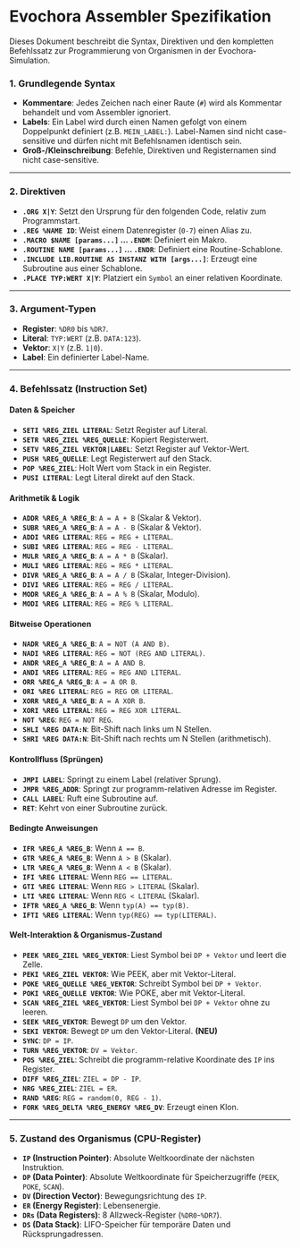 # Evochora Assembler Spezifikation

Dieses Dokument beschreibt die Syntax, Direktiven und den kompletten Befehlssatz zur Programmierung von Organismen in der Evochora-Simulation.

### 1. Grundlegende Syntax

- **Kommentare**: Jedes Zeichen nach einer Raute (`#`) wird als Kommentar behandelt und vom Assembler ignoriert.
- **Labels**: Ein Label wird durch einen Namen gefolgt von einem Doppelpunkt definiert (z.B. `MEIN_LABEL:`). Label-Namen sind nicht case-sensitive und dürfen nicht mit Befehlsnamen identisch sein.
- **Groß-/Kleinschreibung**: Befehle, Direktiven und Registernamen sind nicht case-sensitive.

---

### 2. Direktiven

- **`.ORG X|Y`**: Setzt den Ursprung für den folgenden Code, relativ zum Programmstart.
- **`.REG %NAME ID`**: Weist einem Datenregister (`0-7`) einen Alias zu.
- **`.MACRO $NAME [params...]` ... `.ENDM`**: Definiert ein Makro.
- **`.ROUTINE NAME [params...]` ... `.ENDR`**: Definiert eine Routine-Schablone.
- **`.INCLUDE LIB.ROUTINE AS INSTANZ WITH [args...]`**: Erzeugt eine Subroutine aus einer Schablone.
- **`.PLACE TYP:WERT X|Y`**: Platziert ein `Symbol` an einer relativen Koordinate.

---

### 3. Argument-Typen

- **Register**: `%DR0` bis `%DR7`.
- **Literal**: `TYP:WERT` (z.B. `DATA:123`).
- **Vektor**: `X|Y` (z.B. `1|0`).
- **Label**: Ein definierter Label-Name.

---

### 4. Befehlssatz (Instruction Set)

#### **Daten & Speicher**

- **`SETI %REG_ZIEL LITERAL`**: Setzt Register auf Literal.
- **`SETR %REG_ZIEL %REG_QUELLE`**: Kopiert Registerwert.
- **`SETV %REG_ZIEL VEKTOR|LABEL`**: Setzt Register auf Vektor-Wert.
- **`PUSH %REG_QUELLE`**: Legt Registerwert auf den Stack.
- **`POP %REG_ZIEL`**: Holt Wert vom Stack in ein Register.
- **`PUSI LITERAL`**: Legt Literal direkt auf den Stack.

#### **Arithmetik & Logik**

- **`ADDR %REG_A %REG_B`**: `A = A + B` (Skalar & Vektor).
- **`SUBR %REG_A %REG_B`**: `A = A - B` (Skalar & Vektor).
- **`ADDI %REG LITERAL`**: `REG = REG + LITERAL`.
- **`SUBI %REG LITERAL`**: `REG = REG - LITERAL`.
- **`MULR %REG_A %REG_B`**: `A = A * B` (Skalar).
- **`MULI %REG LITERAL`**: `REG = REG * LITERAL`.
- **`DIVR %REG_A %REG_B`**: `A = A / B` (Skalar, Integer-Division).
- **`DIVI %REG LITERAL`**: `REG = REG / LITERAL`.
- **`MODR %REG_A %REG_B`**: `A = A % B` (Skalar, Modulo).
- **`MODI %REG LITERAL`**: `REG = REG % LITERAL`.

#### **Bitweise Operationen**

- **`NADR %REG_A %REG_B`**: `A = NOT (A AND B)`.
- **`NADI %REG LITERAL`**: `REG = NOT (REG AND LITERAL)`.
- **`ANDR %REG_A %REG_B`**: `A = A AND B`.
- **`ANDI %REG LITERAL`**: `REG = REG AND LITERAL`.
- **`ORR %REG_A %REG_B`**: `A = A OR B`.
- **`ORI %REG LITERAL`**: `REG = REG OR LITERAL`.
- **`XORR %REG_A %REG_B`**: `A = A XOR B`.
- **`XORI %REG LITERAL`**: `REG = REG XOR LITERAL`.
- **`NOT %REG`**: `REG = NOT REG`.
- **`SHLI %REG DATA:N`**: Bit-Shift nach links um N Stellen.
- **`SHRI %REG DATA:N`**: Bit-Shift nach rechts um N Stellen (arithmetisch).

#### **Kontrollfluss (Sprüngen)**

- **`JMPI LABEL`**: Springt zu einem Label (relativer Sprung).
- **`JMPR %REG_ADDR`**: Springt zur programm-relativen Adresse im Register.
- **`CALL LABEL`**: Ruft eine Subroutine auf.
- **`RET`**: Kehrt von einer Subroutine zurück.

#### **Bedingte Anweisungen**

- **`IFR %REG_A %REG_B`**: Wenn `A == B`.
- **`GTR %REG_A %REG_B`**: Wenn `A > B` (Skalar).
- **`LTR %REG_A %REG_B`**: Wenn `A < B` (Skalar).
- **`IFI %REG LITERAL`**: Wenn `REG == LITERAL`.
- **`GTI %REG LITERAL`**: Wenn `REG > LITERAL` (Skalar).
- **`LTI %REG LITERAL`**: Wenn `REG < LITERAL` (Skalar).
- **`IFTR %REG_A %REG_B`**: Wenn `typ(A) == typ(B)`.
- **`IFTI %REG LITERAL`**: Wenn `typ(REG) == typ(LITERAL)`.

#### **Welt-Interaktion & Organismus-Zustand**

- **`PEEK %REG_ZIEL %REG_VEKTOR`**: Liest Symbol bei `DP + Vektor` und leert die Zelle.
- **`PEKI %REG_ZIEL VEKTOR`**: Wie PEEK, aber mit Vektor-Literal.
- **`POKE %REG_QUELLE %REG_VEKTOR`**: Schreibt Symbol bei `DP + Vektor`.
- **`POKI %REG_QUELLE VEKTOR`**: Wie POKE, aber mit Vektor-Literal.
- **`SCAN %REG_ZIEL %REG_VEKTOR`**: Liest Symbol bei `DP + Vektor` ohne zu leeren.
- **`SEEK %REG_VEKTOR`**: Bewegt `DP` um den Vektor.
- **`SEKI VEKTOR`**: Bewegt `DP` um den Vektor-Literal. **(NEU)**
- **`SYNC`**: `DP = IP`.
- **`TURN %REG_VEKTOR`**: `DV = Vektor`.
- **`POS %REG_ZIEL`**: Schreibt die programm-relative Koordinate des `IP` ins Register.
- **`DIFF %REG_ZIEL`**: `ZIEL = DP - IP`.
- **`NRG %REG_ZIEL`**: `ZIEL = ER`.
- **`RAND %REG`**: `REG = random(0, REG - 1)`.
- **`FORK %REG_DELTA %REG_ENERGY %REG_DV`**: Erzeugt einen Klon.

---

### 5. Zustand des Organismus (CPU-Register)

- **`IP` (Instruction Pointer)**: Absolute Weltkoordinate der nächsten Instruktion.
- **`DP` (Data Pointer)**: Absolute Weltkoordinate für Speicherzugriffe (`PEEK`, `POKE`, `SCAN`).
- **`DV` (Direction Vector)**: Bewegungsrichtung des `IP`.
- **`ER` (Energy Register)**: Lebensenergie.
- **`DRs` (Data Registers)**: 8 Allzweck-Register (`%DR0`-`%DR7`).
- **`DS` (Data Stack)**: LIFO-Speicher für temporäre Daten und Rücksprungadressen.